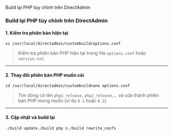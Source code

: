 Build lại PHP tùy chỉnh trên DirectAdmin

### **Build lại PHP tùy chỉnh trên DirectAdmin**

#### 1\. **Kiểm tra phiên bản hiện tại**

`vi /usr/local/directadmin/custombuild/options.conf`

> Kiểm tra phiên bản PHP hiện tại trong file `options.conf` hoặc `version.txt`.

* * *

#### 2\. **Thay đổi phiên bản PHP muốn cài**

`cd /usr/local/directadmin/custombuildnano options.conf`

> Tìm dòng có tên `php1_release`, `php2_release`,... và sửa thành phiên bản PHP mong muốn (ví dụ `8.1` hoặc `8.2`).

* * *

#### 3\. **Cập nhật và build lại**

`./build update./build php n./build rewrite_confs`
